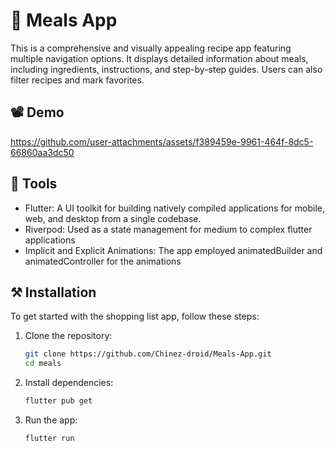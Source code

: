 # 🍔 Meals App

This is a comprehensive and visually appealing recipe app featuring multiple navigation options. It displays detailed information about meals, including ingredients, instructions, and step-by-step guides. Users can also filter recipes and mark favorites.

## 📽️ Demo
https://github.com/user-attachments/assets/f389459e-9961-464f-8dc5-66860aa3dc50

## 🔨 Tools
- Flutter: A UI toolkit for building natively compiled applications for mobile, web, and desktop from a single codebase.
- Riverpod: Used as a state management for medium to complex flutter applications
- Implicit and Explicit Animations: The app employed animatedBuilder and animatedController for the animations

## ⚒️ Installation
To get started with the shopping list app, follow these steps:
1. Clone the repository:
   ```bash
   git clone https://github.com/Chinez-droid/Meals-App.git
   cd meals
2. Install dependencies:
   ```bash
   flutter pub get
3. Run the app:
   ```bash
   flutter run
